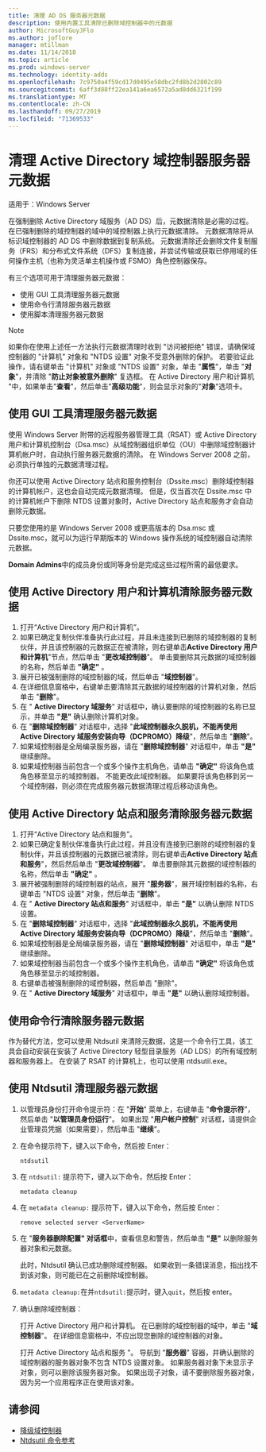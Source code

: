 ```yaml
---
title: 清理 AD DS 服务器元数据
description: 使用内置工具清除已删除域控制器中的元数据
author: MicrosoftGuyJFlo
ms.author: joflore
manager: mtillman
ms.date: 11/14/2018
ms.topic: article
ms.prod: windows-server
ms.technology: identity-adds
ms.openlocfilehash: 7c9750a4f59cd17d0495e58dbc2fd8b2d2802c89
ms.sourcegitcommit: 6aff3d88ff22ea141a6ea6572a5ad8dd6321f199
ms.translationtype: MT
ms.contentlocale: zh-CN
ms.lasthandoff: 09/27/2019
ms.locfileid: "71369533"
---
```

# <a name="clean-up-active-directory-domain-controller-server-metadata"></a>清理 Active Directory 域控制器服务器元数据

适用于：Windows Server

在强制删除 Active Directory 域服务（AD DS）后，元数据清除是必需的过程。 在已强制删除的域控制器的域中的域控制器上执行元数据清除。 元数据清除将从标识域控制器的 AD DS 中删除数据到复制系统。 元数据清除还会删除文件复制服务（FRS）和分布式文件系统（DFS）复制连接，并尝试传输或获取已停用域的任何操作主机（也称为灵活单主机操作或 FSMO）角色控制器保存。

有三个选项可用于清理服务器元数据：

- 使用 GUI 工具清理服务器元数据
- 使用命令行清除服务器元数据
- 使用脚本清理服务器元数据

> [!NOTE]
> 如果你在使用上述任一方法执行元数据清理时收到 "访问被拒绝" 错误，请确保域控制器的 "计算机" 对象和 "NTDS 设置" 对象不受意外删除的保护。 若要验证此操作，请右键单击 "计算机" 对象或 "NTDS 设置" 对象，单击 "**属性**"，单击 "**对象**"，并清除 "**防止对象被意外删除**" 复选框。 在 Active Directory 用户和计算机 "中，如果单击"**查看**"，然后单击"**高级功能**"，则会显示对象的"**对象**"选项卡。

## <a name="clean-up-server-metadata-using-gui-tools"></a>使用 GUI 工具清理服务器元数据

使用 Windows Server 附带的远程服务器管理工具（RSAT）或 Active Directory 用户和计算机控制台（Dsa.msc）从域控制器组织单位（OU）中删除域控制器计算机帐户时，自动执行服务器元数据的清除。 在 Windows Server 2008 之前，必须执行单独的元数据清理过程。

你还可以使用 Active Directory 站点和服务控制台（Dssite.msc）删除域控制器的计算机帐户，这也会自动完成元数据清理。 但是，仅当首次在 Dssite.msc 中的计算机帐户下删除 NTDS 设置对象时，Active Directory 站点和服务才会自动删除元数据。

只要您使用的是 Windows Server 2008 或更高版本的 Dsa.msc 或 Dssite.msc，就可以为运行早期版本的 Windows 操作系统的域控制器自动清除元数据。

**Domain Admins**中的成员身份或同等身份是完成这些过程所需的最低要求。

## <a name="clean-up-server-metadata-using-activedirectory-users-and-computers"></a>使用 Active Directory 用户和计算机清除服务器元数据

1. 打开“Active Directory 用户和计算机”。
2. 如果已确定复制伙伴准备执行此过程，并且未连接到已删除的域控制器的复制伙伴，并且该控制器的元数据正在被清除，则右键单击**Active Directory 用户和计算机**"节点，然后单击 "**更改域控制器**"。 单击要删除其元数据的域控制器的名称，然后单击 **"确定"** 。
3. 展开已被强制删除的域控制器的域，然后单击 "**域控制器**"。
4. 在详细信息窗格中，右键单击要清除其元数据的域控制器的计算机对象，然后单击 "**删除**"。
5. 在 " **Active Directory 域服务**" 对话框中，确认要删除的域控制器的名称已显示，并单击 **"是"** 确认删除计算机对象。
6. 在 "**删除域控制器**" 对话框中，选择 "**此域控制器永久脱机，不能再使用 Active Directory 域服务安装向导（DCPROMO）降级**"，然后单击 "**删除**"。
7. 如果域控制器是全局编录服务器，请在 "**删除域控制器**" 对话框中，单击 **"是"** 继续删除。
8. 如果域控制器当前包含一个或多个操作主机角色，请单击 **"确定"** 将该角色或角色移至显示的域控制器。 不能更改此域控制器。 如果要将该角色移到另一个域控制器，则必须在完成服务器元数据清理过程后移动该角色。

## <a name="clean-up-server-metadata-using-activedirectory-sites-and-services"></a>使用 Active Directory 站点和服务清除服务器元数据

1. 打开“Active Directory 站点和服务”。
2. 如果已确定复制伙伴准备执行此过程，并且没有连接到已删除的域控制器的复制伙伴，并且该控制器的元数据已被清除，则右键单击**Active Directory 站点和服务**"，然后然后单击 "**更改域控制器**"。 单击要删除其元数据的域控制器的名称，然后单击 **"确定"** 。
3. 展开被强制删除的域控制器的站点，展开 "**服务器**"，展开域控制器的名称，右键单击 "NTDS 设置" 对象，然后单击 "**删除**"。
4. 在 " **Active Directory 站点和服务**" 对话框中，单击 **"是"** 以确认删除 NTDS 设置。
5. 在 "**删除域控制器**" 对话框中，选择 "**此域控制器永久脱机，不能再使用 Active Directory 域服务安装向导（DCPROMO）降级**"，然后单击 "**删除**"。
6. 如果域控制器是全局编录服务器，请在 "**删除域控制器**" 对话框中，单击 **"是"** 继续删除。
7. 如果域控制器当前包含一个或多个操作主机角色，请单击 **"确定"** 将该角色或角色移至显示的域控制器。
8. 右键单击被强制删除的域控制器，然后单击 "删除"。
9. 在 " **Active Directory 域服务**" 对话框中，单击 **"是"** 以确认删除域控制器。

## <a name="clean-up-server-metadata-using-the-command-line"></a>使用命令行清除服务器元数据

作为替代方法，您可以使用 Ntdsutil 来清除元数据，这是一个命令行工具，该工具会自动安装在安装了 Active Directory 轻型目录服务（AD LDS）的所有域控制器和服务器上。 在安装了 RSAT 的计算机上，也可以使用 ntdsutil.exe。

## <a name="to-clean-up-server-metadata-by-using-ntdsutil"></a>使用 Ntdsutil 清理服务器元数据

1. 以管理员身份打开命令提示符：在 "**开始**" 菜单上，右键单击 "**命令提示符**"，然后单击 "**以管理员身份运行**"。 如果出现 "**用户帐户控制**" 对话框，请提供企业管理员凭据（如果需要），然后单击 "**继续**"。
2. 在命令提示符下，键入以下命令，然后按 Enter：

   `ntdsutil`

3. 在 `ntdsutil:` 提示符下，键入以下命令，然后按 Enter：

   `metadata cleanup`

4. 在 `metadata cleanup:` 提示符下，键入以下命令，然后按 Enter：

   `remove selected server <ServerName>`

5. 在 "**服务器删除配置" 对话框**中，查看信息和警告，然后单击 **"是"** 以删除服务器对象和元数据。

   此时，Ntdsutil 确认已成功删除域控制器。 如果收到一条错误消息，指出找不到该对象，则可能已在之前删除域控制器。

6. `metadata cleanup:`在并`ntdsutil:`提示时，键入`quit`，然后按 enter。

7. 确认删除域控制器：

   打开 Active Directory 用户和计算机。 在已删除的域控制器的域中，单击 "**域控制器**"。 在详细信息窗格中，不应出现您删除的域控制器的对象。

   打开 Active Directory 站点和服务 "。 导航到 "**服务器**" 容器，并确认删除的域控制器的服务器对象不包含 NTDS 设置对象。 如果服务器对象下未显示子对象，则可以删除该服务器对象。 如果出现子对象，请不要删除服务器对象，因为另一个应用程序正在使用该对象。

## <a name="see-also"></a>请参阅

* [降级域控制器](Demoting-Domain-Controllers-and-Domains--Level-200-.md)
* [Ntdsutil 命令参考](https://docs.microsoft.com/previous-versions/windows/it-pro/windows-server-2008-R2-and-2008/cc753343(v=ws.10))
